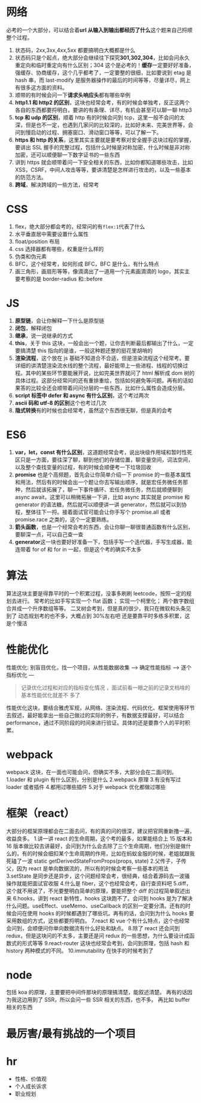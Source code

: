 # 网络

必考的一个大部分，可以结合着**url 从输入到输出都经历了什么**这个题来自己捋顺整个过程。

1. 状态码，2xx,3xx,4xx,5xx 都要搞明白大概都是什么
2. 状态码只是个起点，绝大部分会继续往下探究**301,302,304**，比如会问永久重定向和临时重定向有什么区别；304 这个是必考的！**缓存**一定要好好准备，强缓存、协商缓存，这个几乎都考了，一定要整的很细，比如要说到 etag 是 hash 串，而 last-modify 是服务器操作的最后的时间等等，尽量详尽，网上有很多这方面的资料。
3. 顺带的有时候会问一下**请求头响应头**都有哪些举例
4. **http1.1 和 http2 的区别**，这块也经常会考，有的时候会单独考，反正这两个各自的东西都要捋明白，要讲的有条理、详尽，有机会甚至可以聊一聊 http3
5. **tcp 和 udp 的区别**，顺着 http 有的时候会问到 tcp，这里一般不会问的太深，但是也不一定，也遇到几家问的比较深的，比如好未来、完美世界等，会问到慢启动的过程、拥塞窗口、滑动窗口等等，可以了解一下。
6. **https 和 http 的关系**，这里其实主要就是要考察对安全握手这块过程的掌握，要讲出 SSL 握手的完整过程，包括什么时候是对称加密，什么时候是非对称加密，还可以顺便聊一下数字证书的一些东西
7. 讲到 https 就会顺带着问一下安全相关的东西，比如你都知道哪些攻击，比如 XSS，CSRF，中间人攻击等等，要讲清楚是怎样进行攻击的，以及一些基本的防范方法。
8. **跨域**，解决跨域的一些方法，经常考

# CSS

1. flex，绝大部分都会考的，经常问的有`flex:1`代表了什么
2. 水平垂直居中需要设置什么属性
3. float/position 布局
4. css 选择器都有哪些，权重是什么样的
5. 伪类和伪元素
6. BFC，这个经常考，如何形成 BFC，BFC 是什么，有什么特点
7. 画三角形，画扇形等等，像滴滴出了一道用一个元素画滴滴的 logo，其实主要考察的是 border-radius 和::before

# JS

1. **原型链**，会让你解释一下什么是原型链
2. **闭包**，解释闭包
3. **继承**，说一说继承的方式
4. **this**，关于 this 这块，一般会出一个题，让你去判断最后都输出了什么，一定要搞清楚 this 指向的是谁，一般这种题还整的挺花里胡哨的
5. **渲染流程**，这个放在 js 基础不知道合不合适，但是渲染流程这个经常考。要详细的讲清楚渲染流水线的整个流程，最好能带上一些进程、线程的切换过程。其中的某些环节要能展开说，比如完美世界就问了 html 解析成 dom 树的具体过程。这部分经常问的还有重排重绘，包括如何避免等问题。再有的话如果答的比较全还会顺带着问问分层的一些东西，比如什么属性会造成分层。
6. **script 标签中 defer 和 async 有什么区别**，这个考过两次
7. **ascii 码和 utf-8 的区别**这个也考过几次
8. **隐式转换**有的时候也会经常考，虽然这个东西很无聊，但是真的会考

# ES6

1. **var，let，const 有什么区别**，这道题经常会考，说出块级作用域和暂时性死区只是一方面，要往深了聊，聊到他们的存储位置，聊变量空间，词法空间，以及整个查找变量的过程，有的时候会顺便考一下垃圾回收
2. **promise** 也是个高频题，首先会让你简单介绍一下 promise 的一些基本属性和用法，然后有的时候会出一个题让你去写输出顺序，就是宏任务微任务那种，然后就该拓展了，聊一下事件循环、宏任务微任务，然后就顺便聊到 async await，这里可以稍微拓展一下讲，比如 async 其实就是 promise 和 generator 的语法糖，然后就可以顺便讲一讲 generator，然后就可以到协程，整体往下一捋。接着面试官可能会让你手写个 promise.all 或者 promise.race 之类的，这个一定要熟练。
3. **箭头函数**，也是一个经常会考的东西，会让你聊一聊很普通函数有什么区别，要聊深一点，可以自己查一查
4. **generator**这一块也要好好准备一下，包括手写一个迭代器，手写生成器，能连带着 for of 和 for in 一起，但是这个考的确实不太多

# 算法

算法这块主要是得靠平时的一个积累过程，没事多刷刷 leetcode，按照一定的规划去进行。
常考的比如手写实现一个 flat 函数；
实现一个柯里化；
两个数字数组合并成一个升序数组等等。
二叉树会考到，但是真的很少，我只在微软和头条见到了
动态规划考的也不多，大概占到 30%左右吧
还是要靠平时多练多积累，这是个慢活

# 性能优化

性能优化: 别盲目优化，找一个项目，从性能数据收集 —> 确定性能指标 —> 逐个指标优化 —
> 记录优化过程和对应的指标变化情况 ，面试前看一眼之前的记录文档啥的基本性能优化就差不
多了    

性能优化这块，要结合雅虎军规，从网络、渲染流程、代码优化、框架使用等环节去叙述，最好能拿出一些自己做过的实际的例子，有数据支撑最好，可以结合 performance，通过不同阶段的时间来进行验证。具体的还是要靠个人的平时积累。

# webpack

webpack 这块，在一面也可能会问，但确实不多，大部分会在二面问到。
1.loader 和 plugin 有什么区别，分别是什么
2.webpack 原理 3.有没有写过 loader 或者插件 4.都用过哪些插件 5.对于 webpack 优化都做过哪些

# 框架（react）

大部分的框架原理都会在二面去问，有的真的问的很深，建议把官网重新撸一遍，收益良多。 1.讲一讲 react 的生命周期，这个考的最多，如果能结合上 15 版本和 16 版本做比较去讲最好，会问到为什么会去除了三个生命周期，他们分别是做什么的，有的时候会细扣某个生命周期的作用，比如在蚂蚁金服的时候，老姐就跟我死磕了一波 static getDerivedStateFromProps(props, state) 2.父传子，子传父，因为 react 是单向数据流的，所以有的时候会考察一些基本的用法
3.setState 是同步还是异步，这个问题经常会考，很经典，结合着源码去一波骚操作就能把面试官收服 4.什么是 fiber，这个也经常会考，自行查资料吧
5.diff，这个就不用说了，不光要整明白简单的原理，要能把整个 diff 的过程简单叙述出来
6.hooks，讲到 react 新特性，hooks 这块跑不了。会问到 hooks 是为了解决什么问题。useEffect、useMemo、useCallback 的区别一定要分清。还有的时候会问在使用 hooks 的时候都遇到了哪些坑。再有的话，会问到为什么 hooks 要采用数组的方式，这些都要捋明白。
7.react 和 vue 个有什么特点，这个也经常会问到，会顺便问你单向数据流有什么好处和缺点。 8.除了 react 还会问到 redux，但是这块问的不太多，主要还是问 redux 的一些思想，为什么要设计成函数式的形式等等
9.react-router 这块也经常会考到，会问到原理，包括 hash 和 history 两种模式的不同。
10.immutability 在快手的时候考到了

# node

包括 koa 的原理，主要要把中间件那块的原理搞清楚，能叙述清楚。
再有的话因为我这边用到了 SSR，所以会问一些 SSR 相关的东西，也不多。
再比如 buffer 相关的东西

# 最厉害/最有挑战的一个项目

# hr

- 性格、价值观
- 个人成长诉求
- 职业规划
